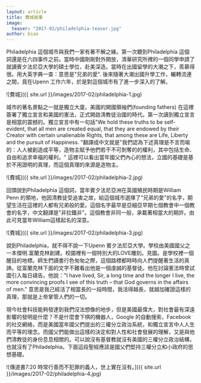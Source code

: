 ```yaml
---
layout: article
title: 費城故事
image:
  teaser: "2017-02/philadelphia-teaser.jpg"
author: biao
---
```

Philadelphia 這個城市與我們一家有著不解之緣。第一次聽到Philadelphia 這個詞還是在六四事件之前。當時中國剛剛對外開放，清華研究所裡的一個同學申請了就讀賓夕法尼亞大學的碩士學位，赴美深造。當時在出國留學的大潮之下，羨慕得很。用大英字典一查：意思是"兄弟的愛". 後來隨著大潮出國升學工作，輾轉流連之間，竟在Upenn 工作六年，於是對這個城市有了進一步深入的了解。

![費城]({{ site.url }}/images/2017-02/philadelphia-1.jpg)

城市的著名景點之一就是獨立大廈。美國的開國領袖們(founding fathers) 在這裡簽署了獨立宣言和美國的憲法，正式開啟淸教徒治國的時代。第一次讀到獨立宣言是相當的震撼的。獨立宣言中有一句話"We hold these truths to be self-evident, that all men are created equal, that they are endowed by their Creator with certain unalienable Rights, that among these are Life, Liberty and the pursuit of Happiness. "翻譯成中文就是"我們認為下述真理是不言而喻的：人人被創造成平等，造物主賦予他們若干不可剝奪的的權利，其中包括生命、自由和追求幸福的權利。" 這裡可以看出當年國父們內心的想法，立國的基礎是基於不用證明的真理，而這個真理的來源是造物主。

![費城]({{ site.url }}/images/2017-02/philadelphia-2.jpg)

回頭說到Philadelphia 這個詞，當年賓夕法尼亞洲在英國殖民時期是William Penn 的領地，他因清教徒受追害之故，給這個城市選擇了"兄弟的愛"的名字，期望生活在這裡的人都有兄弟般的愛。這個名字最早是亞細亞早期七個教會中一個教會的名字，中文翻譯是"非拉鐵非"。這個教會非同一般，承載著相當大的期許。由此可見當年William這樣起名的深意。

![費城]({{ site.url }}/images/2017-02/philadelphia-3.jpg)

說到Philadelphia，就不得不說一下Upenn 賓夕法尼亞大學。學校由美國國父之一本傑明.富蘭克林創建。校園裡有一個特別大的LOVE雕刻。見圖。是學校裡一個醒目的地標。師生們讀書行色匆匆之際，這個路標都時時向人們提醒著生活的真諦。從富蘭克林下面的文字不難看出他是一個虔誠的基督徒。他在討論憲法時曾試圖引入每日禱告。他說："I have lived, Sir, a long time and the longer I live, the more convincing proofs I see of this truth – that God governs in the affairs of men." 意思是我己經活了相當長的一段時間，我活得越長，就越加確證這樣的真理，那就是上帝掌管人們的一切。

現今社會科技能夠發達到我們沒法想像的地步，但是美國最偉大，對社會最有深遠影響的發明是什麼？不是什麼會下棋的機器人，Google 的自動搜索，Facebook 的社交網絡，而是美國當年國父們提出的三權分立政治系統，和獨立宣言中人人生而平等的理念。而國父們能做出這樣的決定和對人性和社會發展的理解，又是與他們清教徒的身份息息相關的。可以說沒有基督教就沒有美國的三權分立政治結構，也就沒有了Philadelphia。下面這段聖經應該是國父們堅持三權分立和小政府的思想基礎。

![傳道書7:20 時常行善而不犯罪的義人，世上實在沒有。]({{ site.url }}/images/2017-02/philadelphia-4.jpg)
